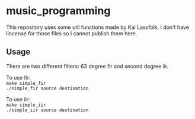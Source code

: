 # music_programming

This repository uses some util functions made by Kai Lassfolk. I don't have lincense for those files so I cannot publish them here.

## Usage
There are two different filters: 63 degree fir and second degree iir.

To use fir:  
`make simple_fir`  
`./simple_fir source destination`

To use iir:  
`make simple_iir`  
`./simple_iir source destination`
